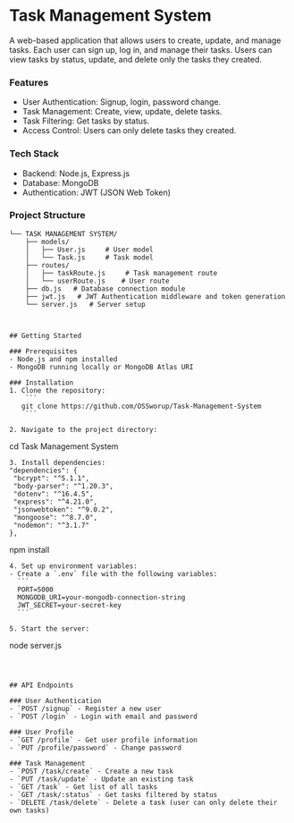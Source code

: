 # Task Management System

A web-based application that allows users to create, update, and manage tasks. Each user can sign up, log in, and manage their tasks. Users can view tasks by status, update, and delete only the tasks they created.

### Features
- User Authentication: Signup, login, password change.
- Task Management: Create, view, update, delete tasks.
- Task Filtering: Get tasks by status.
- Access Control: Users can only delete tasks they created.

### Tech Stack
- Backend: Node.js, Express.js
- Database: MongoDB
- Authentication: JWT (JSON Web Token)

### Project Structure
```plaintext
└── TASK MANAGEMENT SYSTEM/
    ├── models/
    │   ├── User.js     # User model
    │   └── Task.js     # Task model
    ├── routes/
    │   ├── taskRoute.js     # Task management route
    │   └── userRoute.js    # User route
    ├── db.js   # Database connection module
    ├── jwt.js   # JWT Authentication middleware and token generation
    └── server.js   # Server setup



## Getting Started

### Prerequisites
- Node.js and npm installed
- MongoDB running locally or MongoDB Atlas URI

### Installation
1. Clone the repository:
    ```
   git clone https://github.com/OSSworup/Task-Management-System
    ```
   
2. Navigate to the project directory:
   ```
   cd Task Management System
   ```
3. Install dependencies:
  "dependencies": {
    "bcrypt": "^5.1.1",
    "body-parser": "^1.20.3",
    "dotenv": "^16.4.5",
    "express": "^4.21.0",
    "jsonwebtoken": "^9.0.2",
    "mongoose": "^8.7.0",
    "nodemon": "^3.1.7"
  },
   ```
   npm install
   ```
4. Set up environment variables:
   - Create a `.env` file with the following variables:
     ```
     PORT=5000
     MONGODB_URI=your-mongodb-connection-string
     JWT_SECRET=your-secret-key
     ```

5. Start the server:
   ```
   node server.js
   ```



## API Endpoints

### User Authentication
- `POST /signup` - Register a new user
- `POST /login` - Login with email and password

### User Profile
- `GET /profile` - Get user profile information
- `PUT /profile/password` - Change password

### Task Management
- `POST /task/create` - Create a new task
- `PUT /task/update` - Update an existing task
- `GET /task` - Get list of all tasks
- `GET /task/:status` - Get tasks filtered by status
- `DELETE /task/delete` - Delete a task (user can only delete their own tasks)
